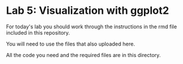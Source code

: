 # Lab 5: Visualization with ggplot2

For today's lab you should work through the instructions in the rmd file included in this repository. 

You will need to use the files that also uploaded here.

All the code you need and the required files are in this directory.


